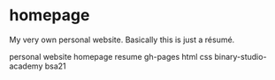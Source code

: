 # homepage
My very own personal website. Basically this is just a résumé.

personal website homepage resume gh-pages html css binary-studio-academy bsa21
